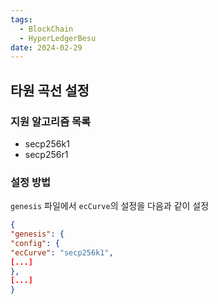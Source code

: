 ```yaml
---
tags:
  - BlockChain
  - HyperLedgerBesu
date: 2024-02-29
---
```


## 타원 곡선 설정

### 지원 알고리즘 목록
- secp256k1
- secp256r1

### 설정 방법
`genesis` 파일에서 `ecCurve`의 설정을 다음과 같이 설정
```json
{  
"genesis": {  
"config": {  
"ecCurve": "secp256k1",  
[...]  
},  
[...]  
}
```
